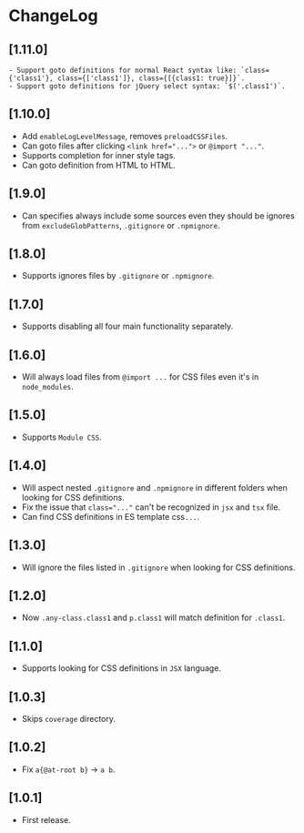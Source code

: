 # ChangeLog


## [1.11.0]
	- Support goto definitions for normal React syntax like: `class={'class1'}, class={['class1']}, class={[{class1: true}]}`.
	- Support goto definitions for jQuery select syntax: `$('.class1')`.


## [1.10.0]

 - Add `enableLogLevelMessage`, removes `preloadCSSFiles`.
 - Can goto files after clicking `<link href="...">` or `@import "..."`.
 - Supports completion for inner style tags.
 - Can goto definition from HTML to HTML.


## [1.9.0]

 - Can specifies always include some sources even they should be ignores from `excludeGlobPatterns`, `.gitignore` or `.npmignore`.


## [1.8.0]

 - Supports ignores files by `.gitignore` or `.npmignore`.


## [1.7.0]

 - Supports disabling all four main functionality separately.


## [1.6.0]

 - Will always load files from `@import ...` for CSS files even it's in `node_modules`.


## [1.5.0]

 - Supports `Module CSS`.


## [1.4.0]

 - Will aspect nested `.gitignore` and `.npmignore` in different folders when looking for CSS definitions.
 - Fix the issue that `class="..."` can't be recognized in `jsx` and `tsx` file.
 - Can find CSS definitions in ES template css`...`.


## [1.3.0]

 - Will ignore the files listed in `.gitignore` when looking for CSS definitions.


## [1.2.0]

 - Now `.any-class.class1` and `p.class1` will match definition for `.class1`.


## [1.1.0]

 - Supports looking for CSS definitions in `JSX` language.


## [1.0.3]

 - Skips `coverage` directory.


## [1.0.2]

 - Fix `a{@at-root b}` -> `a b`.


## [1.0.1]

 - First release.